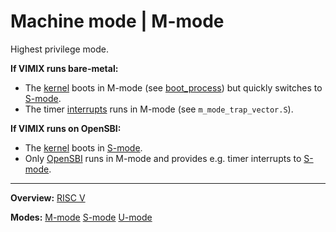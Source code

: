 # Machine mode | M-mode

Highest privilege mode.

**If VIMIX runs bare-metal:**
- The [kernel](../kernel/kernel.md) boots in M-mode (see [boot_process](../kernel/overview/boot_process.md)) but quickly switches to [S-mode](S-mode.md).
- The timer [interrupts](../kernel/interrupts/interrupts.md) runs in M-mode (see `m_mode_trap_vector.S`).

**If VIMIX runs on OpenSBI:**
- The [kernel](../kernel/kernel.md) boots in [S-mode](S-mode.md).
- Only [OpenSBI](SBI.md) runs in M-mode and provides e.g. timer interrupts to [S-mode](S-mode.md).


---
**Overview:** [RISC V](RISCV.md)

**Modes:** [M-mode](M-mode.md) [S-mode](S-mode.md) [U-mode](U-mode.md) 
